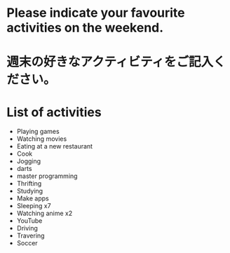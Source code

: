 # Please indicate your favourite activities on the weekend.
# 週末の好きなアクティビティをご記入ください。

# List of activities
- Playing games
- Watching movies
- Eating at a new restaurant
- Cook
- Jogging
- darts
- master programming
- Thrifting
- Studying
- Make apps
- Sleeping x7
- Watching anime x2
- YouTube
- Driving
- Travering
- Soccer
